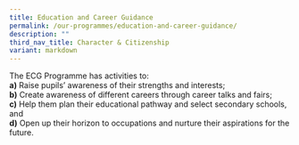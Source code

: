 ```yaml
---
title: Education and Career Guidance
permalink: /our-programmes/education-and-career-guidance/
description: ""
third_nav_title: Character & Citizenship
variant: markdown
---
```

The ECG Programme has activities to:  
**a)** Raise pupils’ awareness of their strengths and interests;  
**b)** Create awareness of different careers through career talks and fairs;  
**c)** Help them plan their educational pathway and select secondary schools, and  
**d)** Open up their horizon to occupations and nurture their aspirations for the future.